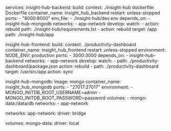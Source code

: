 services:
  insight-hub-backend:
    build:
      context: ./insight-hub
      dockerfile: Dockerfile
    container_name: insight_hub_backend
    restart: unless-stopped
    ports:
      - "8000:8000"
    env_file:
      - ./insight-hub/dev.env
    depends_on:
      - insight-hub-mongodb
    networks:
      - app-network
    develop:
      watch:
        - action: rebuild
          path: ./insight-hub/requirements.txt
        - action: rebuild
          target: /app
          path: ./insight-hub/app

  insight-hub-frontend:
    build:
      context: ./productivity-dashboard
    container_name: insight_hub_frontend
    restart: unless-stopped
    environment:
      NODE_ENV: production
    ports:
      - 3000:3000
    depends_on:
      - insight-hub-backend
    networks:
      - app-network
    develop:
      watch:
        - path: ./productivity-dashboard/package.json
          action: rebuild
        - path: ./productivity-dashboard
          target: /usr/src/app
          action: sync

  insight-hub-mongodb:
    image: mongo
    container_name: insight_hub_mongodb
    ports:
      - "27017:27017"
    environment:
      - MONGO_INITDB_ROOT_USERNAME=admin
      - MONGO_INITDB_ROOT_PASSWORD=password
    volumes:
      - mongo-data:/data/db
    networks:
      - app-network

networks:
  app-network:
    driver: bridge

volumes:
  mongo-data:
    driver: local
